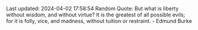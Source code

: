 Last updated: 2024-04-02 17:58:54
Random Quote: But what is liberty without wisdom, and without virtue? It is the greatest of all possible evils; for it is folly, vice, and madness, without tuition or restraint. - Edmund Burke